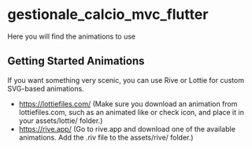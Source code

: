 # gestionale_calcio_mvc_flutter

Here you will find the animations to use

## Getting Started Animations

If you want something very scenic, you can use Rive or Lottie for custom SVG-based animations.

- https://lottiefiles.com/ (Make sure you download an animation from lottiefiles.com, such as an
  animated like or check icon, and place it in your assets/lottie/ folder.)
- https://rive.app/ (Go to rive.app and download one of the available animations. Add the .riv file
  to the assets/rive/ folder.)